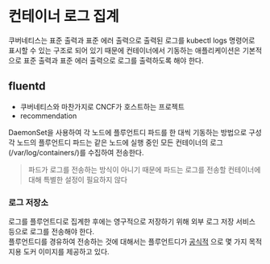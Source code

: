 # 컨테이너 로그 집계
쿠버네티스는 표준 출력과 표준 에러 출력으로 출력된 로그를 kubectl logs 명령어로 표시할 수 있는 구조로 되어 있기 때문에 컨테이너에서 기동하는 애플리케이션은 기본적으로 표준 출력과 표준 에러 출력으로 로그를 출력하도록 해야 한다.

## fluentd

- 쿠버네티스와 마찬가지로 CNCF가 호스트하는 프로젝트
- recommendation

DaemonSet을 사용하여 각 노드에 플루언트디 파드를 한 대씩 기동하는 방법으로 구성  
각 노드의 플루언트디 파드는 같은 노드에 실행 중인 모든 컨테이너의 로그(/var/log/containers/)를 수집하여 전송한다.

> 파드가 로그를 전송하는 방식이 아니기 때문에 파드는 로그를 전송할 컨테이너에 대해 특별한 설정이 필요하지 않다

### 로그 저장소
로그를 플루언트디로 집계한 후에는 영구적으로 저장하기 위해 외부 로그 저장 서비스 등으로 로그를 전송해야 한다.  
플루언트디를 경유하여 전송하는 것에 대해서는 플루언트디가 [공식적](https://github.com/fluent/fluentd-kubernetes-daemonset) 으로 몇 가지 목적지용 도커 이미지를 제공하고 있다.
